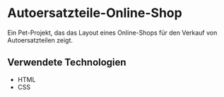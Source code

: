 # Autoersatzteile-Online-Shop

Ein Pet-Projekt, das das Layout eines Online-Shops für den Verkauf von Autoersatzteilen zeigt.

## Verwendete Technologien

- HTML
- CSS
